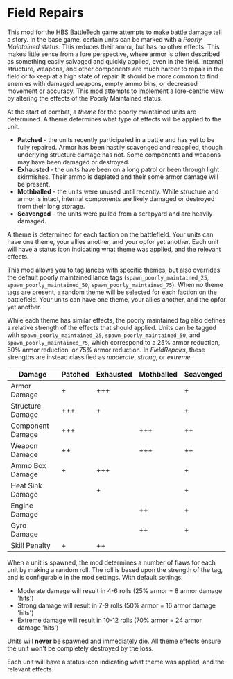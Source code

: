 # Field Repairs
This mod for the [HBS BattleTech](http://battletechgame.com/) game attempts to make battle damage tell a story. In the base game, certain units can be marked with a _Poorly Maintained_ status. This reduces their armor, but has no other effects. This makes little sense from a lore perspective, where armor is often described as something easily salvaged and quickly applied, even in the field. Internal structure, weapons, and other components are much harder to repair in the field or to keep at a high state of repair. It should be more common to find enemies with damaged weapons, empty ammo bins, or decreased movement or accuracy. This mod attempts to implement a lore-centric view by altering the effects of the Poorly Maintained status.

At the start of combat, a _theme_ for the poorly maintained units are determined. A theme determines what type of effects will be applied to the unit. 

* **Patched** - the units recently participated in a battle and has yet to be fully repaired. Armor has been hastily scavenged and reapplied, though underlying structure damage has not. Some components and weapons may have been damaged or destroyed.
* **Exhausted** - the units have been on a long patrol or been through light skirmishes. Their ammo is depleted and their some armor damage will be present. 
* **Mothballed** - the units were unused until recently. While structure and armor is intact, internal components are likely damaged or destroyed from their long storage.
* **Scavenged** - the units were pulled from a scrapyard and are heavily damaged. 

A theme is determined for each faction on the battlefield. Your units can have one theme, your allies another, and your opfor yet another. Each unit will have a status icon indicating what theme was applied, and the relevant effects.

This mod allows you to tag lances with specific themes, but also overrides the default poorly maintained lance tags (`spawn_poorly_maintained_25`, `spawn_poorly_maintained_50`, `spawn_poorly_maintained_75`). When no theme tags are present, a random theme will be selected for each faction on the battlefield. Your units can have one theme, your allies another, and the opfor yet another.

While each theme has similar effects, the poorly maintained tag also defines a relative strength of the effects that should applied. Units can be tagged with `spawn_poorly_maintained_25`, `spawn_poorly_maintained_50`, and `spawn_poorly_maintained_75`, which correspond to a 25% armor reduction, 50% armor reduction, or 75% armor reduction. In _FieldRepairs_, these strengths are instead classified as _moderate_, _strong_, or _extreme_. 

| Damage                 | Patched | **Exhausted** | **Mothballed** | **Scavenged** |
| ---------------------- | ------- | ------------- | -------------- | ------------- |
| Armor Damage           | + | +++           |                | +             |
| Structure Damage       | +++     | +             |                | +             |
| Component Damage | +++ | | +++ |++|
| Weapon Damage | ++ | | +++ |++|
| Ammo Box Damage        | +       | +++           |                | +             |
| Heat Sink Damage       |         | +             |                | +             |
| Engine Damage          |         |               | ++             | +             |
| Gyro Damage            |         |               | ++             | +             |
| Skill Penalty          | +       | ++            |                |               |

When a unit is spawned, the mod determines a number of flaws for each unit by making a random roll. The roll is based upon the strength of the tag, and is configurable in the mod settings. With default settings:

* Moderate damage will result in 4-6 rolls (25% armor = 8 armor damage 'hits')
* Strong damage will result in 7-9 rolls (50% armor = 16 armor damage 'hits')
* Extreme damage will result in 10-12 rolls (70% armor = 24 armor damage 'hits')

Units will **never** be spawned and immediately die. All theme effects ensure the unit won't be completely destroyed by the loss.

 Each unit will have a status icon indicating what theme was applied, and the relevant effects.

